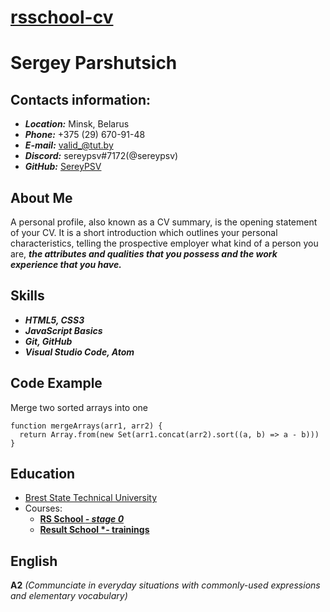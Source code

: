 # **[rsschool-cv](https://sereypsv.github.io/rsschool-cv/)**

# **Sergey Parshutsich**

## **Contacts information:**
- ***Location:*** Minsk, Belarus
- ***Phone:*** +375 (29) 670-91-48
- ***E-mail:*** valid_@tut.by
- ***Discord:*** sereypsv#7172(@sereypsv)
- ***GitHub:*** [SereyPSV](https://github.com/sereypsv)


## **About Me**
A personal profile, also known as a CV summary, is the opening statement of your CV. It is a short introduction which outlines your personal characteristics, telling the prospective employer what kind of a person you are, ***the attributes and qualities that you possess and the work experience that you have.***


## **Skills**
- ***HTML5, CSS3***
- ***JavaScript Basics***
- ***Git, GitHub***
- ***Visual Studio Code, Atom***


## **Code Example**
Merge two sorted arrays into one
```
function mergeArrays(arr1, arr2) {
  return Array.from(new Set(arr1.concat(arr2).sort((a, b) => a - b)))
}
```

## **Education**
- [Brest State Technical University](https://www.bstu.by/)
- Courses:
  - **[RS School *- stage 0*](https://rs.school/)**
  - **[Result School *- trainings](https://result.school/)**



## **English**
**A2** *(Communciate in everyday situations with commonly-used expressions and elementary vocabulary)*